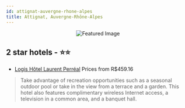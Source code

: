 ```yaml
---
id: attignat-auvergne-rhone-alpes
title: Attignat, Auvergne-Rhône-Alpes
---
```


<center><img src="https://i.travelapi.com/hotels/16000000/15680000/15678900/15678813/cfc729a6_z.jpg" alt="Featured Image" /></center>


##  2 star hotels - ⭐️⭐️

-    [Logis Hôtel Laurent Perréal](https://us.hurb.com/hotels/attignat/logis-hotel-laurent-perreal-JNP-JP682499?cmp=18055) Prices from R$459.16
   > Take advantage of recreation opportunities such as a seasonal outdoor pool or take in the view from a terrace and a garden. This hotel also features complimentary wireless Internet access, a television in a common area, and a banquet hall.
